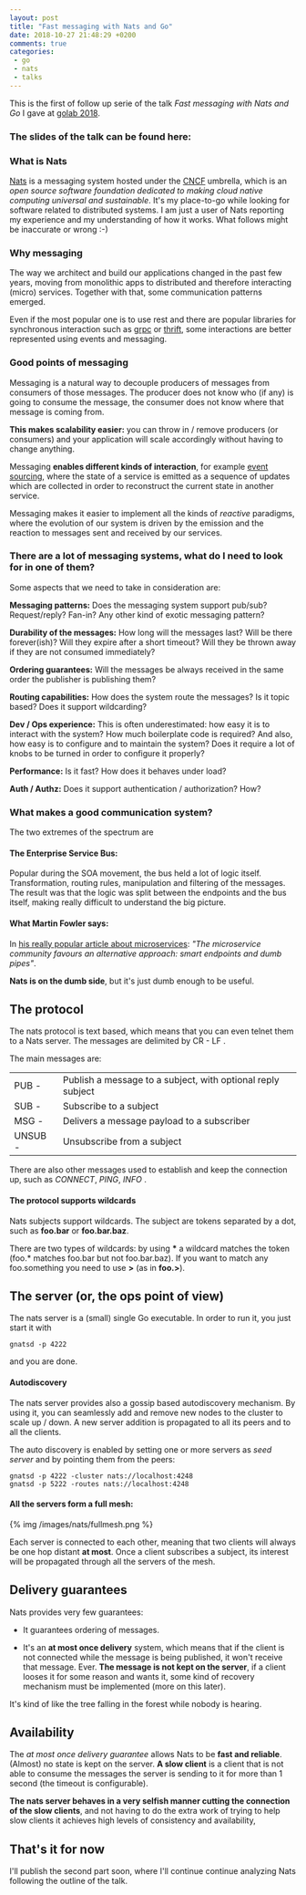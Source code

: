 ```yaml
---
layout: post
title: "Fast messaging with Nats and Go"
date: 2018-10-27 21:48:29 +0200
comments: true
categories: 
 - go
 - nats
 - talks
---
```


This is the first of follow up serie of the talk *Fast messaging with Nats and Go* I gave at [golab 2018](golab.io). 


### The slides of the talk can be found here:

<script async class="speakerdeck-embed" data-id="001030954dc6483285e47ccf4906a7d0" data-ratio="1.33333333333333" src="//speakerdeck.com/assets/embed.js"></script>

### What is Nats
[Nats](nats.io) is a messaging system hosted under the [CNCF](www.cncf.io) umbrella, which is an *open source software foundation dedicated to making cloud native computing universal and sustainable*. It's my place-to-go while looking for software related to distributed systems. I am just a user of Nats reporting my experience and my understanding of how it works. What follows might be inaccurate or wrong :-)

### Why messaging

The way we architect and build our applications changed in the past few years, moving from monolithic apps to distributed and therefore interacting (micro) services. Together with that, some communication patterns emerged. 

Even if the most popular one is to use rest and there are popular libraries for synchronous interaction such as [grpc](https://grpc.io/) or [thrift](https://thrift.apache.org/), some interactions are better represented using events and messaging.

### Good points of messaging

Messaging is a natural way to decouple producers of messages from consumers of those messages. The producer does not know who (if any) is going to consume the message, the consumer does not know where that message is coming from.

**This makes scalability easier:** you can throw in / remove producers (or consumers) and your application will scale accordingly without having to change anything.

Messaging **enables different kinds of interaction**, for example [event sourcing](https://martinfowler.com/eaaDev/EventSourcing.html), where the state of a service is emitted as a sequence of updates which are collected in order to reconstruct the current state in another service.

Messaging makes it easier to implement all the kinds of *reactive* paradigms, where the evolution of our system is driven by the emission and the reaction to messages sent and received by our services.

### There are a lot of messaging systems, what do I need to look for in one of them?

Some aspects that we need to take in consideration are:

**Messaging patterns:** Does the messaging system support pub/sub? Request/reply? Fan-in? Any other kind of exotic messaging pattern?

**Durability of the messages:** How long will the messages last? Will be there forever(ish)? Will they expire after a short timeout? Will they be thrown away if they are not consumed immediately?

**Ordering guarantees:** Will the messages be always received in the same order the publisher is publishing them?

**Routing capabilities:** How does the system route the messages? Is it topic based? Does it support wildcarding?

**Dev / Ops experience:** This is often underestimated: how easy it is to interact with the system? How much boilerplate code is required? And also, how easy is to configure and to maintain the system? Does it require a lot of knobs to be turned in order to configure it properly?

**Performance:** Is it fast? How does it behaves under load?

**Auth / Authz:** Does it support authentication / authorization? How?

### What makes a good communication system?
The two extremes of the spectrum are

#### The Enterprise Service Bus:
Popular during the SOA movement, the bus held a lot of logic itself. Transformation, routing rules, manipulation and filtering of the messages. The result was that the logic was split between the endpoints and the bus itself, making really difficult to understand the big picture.

#### What Martin Fowler says:
In [his really popular article about microservices](https://martinfowler.com/articles/microservices.html): *"The microservice community favours an alternative approach: smart endpoints and dumb pipes"*. 

**Nats is on the dumb side**, but it's just dumb enough to be useful. 

## The protocol

The nats protocol is text based, which means that you can even telnet them to a Nats server. The messages are delimited by CR - LF .

The main messages are:

<table>
    <tr>
        <td>PUB    -</td>
        <td>Publish a message to a subject, with optional reply subject</td>
    </tr>
    <tr>
        <td>SUB   -</td>
        <td>Subscribe to a subject</td>
    </tr>
    <tr>
        <td>MSG   -</td>
        <td>Delivers a message payload to a subscriber</td>
    </tr>
    <tr>
        <td>UNSUB  - </td>
        <td>Unsubscribe from a subject</td>
    </tr>
</table>	


There are also other messages used to establish and keep the connection up, such as *CONNECT*, *PING*, *INFO* .

#### The protocol supports wildcards

Nats subjects support wildcards. The subject are tokens separated by a dot, such as **foo.bar** or **foo.bar.baz**.

There are two types of wildcards: by using **\*** a wildcard matches the token (foo.* matches foo.bar but not foo.bar.baz). If you want to match any foo.something you need to use **>** (as in **foo.>**).

## The server (or, the ops point of view)

The nats server is a (small) single Go executable. In order to run it, you just start it with

```
gnatsd -p 4222
```
and you are done. 

#### Autodiscovery
The nats server provides also a gossip based autodiscovery mechanism. By using it, you can seamlessly add and remove new nodes to the cluster to scale up / down. A new server addition is propagated to all its peers and to all the clients.

The auto discovery is enabled by setting one or more servers as *seed server* and by pointing them from the peers:

```
gnatsd -p 4222 -cluster nats://localhost:4248
gnatsd -p 5222 -routes nats://localhost:4248
```

#### All the servers form a full mesh:

{% img /images/nats/fullmesh.png %}

Each server is connected to each other, meaning that two clients will always be one hop distant **at most**. Once a client subscribes a subject, its interest will be propagated through all the servers of the mesh.

## Delivery guarantees

Nats provides very few guarantees:

- It guarantees ordering of messages.

- It's an **at most once delivery** system, which means that if the client is not connected while the message is being published, it won't receive that message. Ever. **The message is not kept on the server**, if a client looses it for some reason and wants it, some kind of recovery mechanism must be implemented (more on this later).

It's kind of like the tree falling in the forest while nobody is hearing.

## Availability

The *at most once delivery guarantee* allows Nats to be **fast and reliable**. (Almost) no state is kept on the server. 
**A slow client** is a client that is not able to consume the messages the server is sending to it for more than 1 second (the timeout is configurable). 

**The nats server behaves in a very selfish manner cutting the connection of the slow clients**, and not having to do the extra work of trying to help slow clients it achieves high levels of consistency and availability, 

## That's it for now

I'll publish the second part soon, where I'll continue continue analyzing Nats following the outline of the talk.




